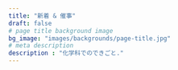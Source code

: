 ```yaml
---
title: "新着 & 催事"
draft: false
# page title background image
bg_image: "images/backgrounds/page-title.jpg"
# meta description
description : "化学科でのできごと."
---
```

